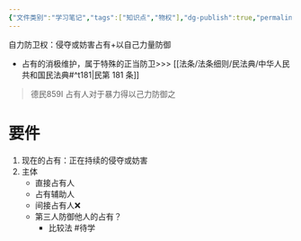 ```yaml
---
{"文件类别":"学习笔记","tags":["知识点","物权"],"dg-publish":true,"permalink":"/学习笔记studyup/物权法学/自力防卫权/","dgPassFrontmatter":true,"created":"2024-10-25T09:06:58.087+08:00","updated":"2024-11-28T20:08:36.824+08:00"}
---
```


自力防卫权：侵夺或妨害占有+以自己力量防御
- 占有的消极维护，属于特殊的正当防卫>>> [[法条/法条细则/民法典/中华人民共和国民法典#^t181\|民第 181 条]]
>德民859I 占有人对于暴力得以己力防御之
# 要件
1. 现在的占有：正在持续的侵夺或妨害
2. 主体
	- 直接占有人
	- 占有辅助人
	- 间接占有人❌
	- 第三人防御他人的占有？
		- 比较法 #待学 